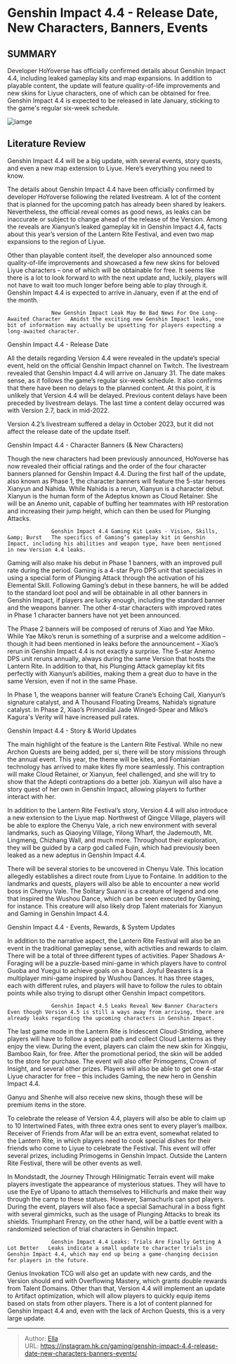 # Genshin Impact 4.4 - Release Date, New Characters, Banners, Events


## SUMMARY 



  Developer HoYoverse has officially confirmed details about Genshin Impact 4.4, including leaked gameplay kits and map expansions.   In addition to playable content, the update will feature quality-of-life improvements and new skins for Liyue characters, one of which can be obtained for free.   Genshin Impact 4.4 is expected to be released in late January, sticking to the game&#39;s regular six-week schedule.  

![iamge](https://static1.srcdn.com/wordpress/wp-content/uploads/2024/01/genshin-impact-44-release-date-characters-banners-events-rewards-updates-ganyu-gaming-xianyun.jpg)

## Literature Review

Genshin Impact 4.4 will be a big update, with several events, story quests, and even a new map extension to Liyue. Here’s everything you need to know.




The details about Genshin Impact 4.4 have been officially confirmed by developer HoYoverse following the related livestream. A lot of the content that is planned for the upcoming patch has already been shared by leakers. Nevertheless, the official reveal comes as good news, as leaks can be inaccurate or subject to change ahead of the release of the Version. Among the reveals are Xianyun’s leaked gameplay kit in Genshin Impact 4.4, facts about this year’s version of the Lantern Rite Festival, and even two map expansions to the region of Liyue.




Other than playable content itself, the developer also announced some quality-of-life improvements and showcased a few new skins for beloved Liyue characters – one of which will be obtainable for free. It seems like there is a lot to look forward to with the next update and, luckily, players will not have to wait too much longer before being able to play through it. Genshin Impact 4.4 is expected to arrive in January, even if at the end of the month.

                  New Genshin Impact Leak May Be Bad News For One Long-Awaited Character   Amidst the exciting new Genshin Impact leaks, one bit of information may actually be upsetting for players expecting a long-awaited character.   


 Genshin Impact 4.4 - Release Date 
          

All the details regarding Version 4.4 were revealed in the update’s special event, held on the official Genshin Impact channel on Twitch. The livestream revealed that Genshin Impact 4.4 will arrive on January 31. The date makes sense, as it follows the game’s regular six-week schedule. It also confirms that there have been no delays to the planned content. At this point, it is unlikely that Version 4.4 will be delayed. Previous content delays have been preceded by livestream delays. The last time a content delay occurred was with Version 2.7, back in mid-2022.






Version 4.2’s livestream suffered a delay in October 2023, but it did not affect the release date of the update itself.






 Genshin Impact 4.4 - Character Banners (&amp; New Characters) 
         

Though the new characters had been previously announced, HoYoverse has now revealed their official ratings and the order of the four character banners planned for Genshin Impact 4.4. During the first half of the update, also known as Phase 1, the character banners will feature the 5-star heroes Xianyun and Nahida. While Nahida is a rerun, Xianyun is a character debut. Xianyun is the human form of the Adeptus known as Cloud Retainer. She will be an Anemo unit, capable of buffing her teammates with HP restoration and increasing their jump height, which can then be used for Plunging Attacks.




                  Genshin Impact 4.4 Gaming Kit Leaks - Vision, Skills, &amp; Burst   The specifics of Gaming’s gameplay kit in Genshin Impact, including his abilities and weapon type, have been mentioned in new Version 4.4 leaks.   

Gaming will also make his debut in Phase 1 banners, with an improved pull rate during the period. Gaming is a 4-star Pyro DPS unit that specializes in using a special form of Plunging Attack through the activation of his Elemental Skill. Following Gaming’s debut in these banners, he will be added to the standard loot pool and will be obtainable in all other banners in Genshin Impact, if players are lucky enough, including the standard banner and the weapons banner. The other 4-star characters with improved rates in Phase 1 character banners have not yet been announced.

The Phase 2 banners will be composed of reruns of Xiao and Yae Miko. While Yae Miko’s rerun is something of a surprise and a welcome addition – though it had been mentioned in leaks before the announcement – Xiao’s rerun in Genshin Impact 4.4 is not exactly a surprise. The 5-star Anemo DPS unit reruns annually, always during the same Version that hosts the Lantern Rite. In addition to that, his Plunging Attack gameplay kit fits perfectly with Xianyun’s abilities, making them a great duo to have in the same Version, even if not in the same Phase.






In Phase 1, the weapons banner will feature Crane’s Echoing Call, Xianyun’s signature catalyst, and A Thousand Floating Dreams, Nahida’s signature catalyst. In Phase 2, Xiao’s Primordial Jade Winged-Spear and Miko’s Kagura&#39;s Verity will have increased pull rates.






 Genshin Impact 4.4 - Story &amp; World Updates 
          

The main highlight of the feature is the Lantern Rite Festival. While no new Archon Quests are being added, per si, there will be story missions through the annual event. This year, the theme will be kites, and Fontainian technology has arrived to make kites fly more seamlessly. This contraption will make Cloud Retainer, or Xianyun, feel challenged, and she will try to show that the Adepti contraptions do a better job. Xianyun will also have a story quest of her own in Genshin Impact, allowing players to further interact with her.




In addition to the Lantern Rite Festival’s story, Version 4.4 will also introduce a new extension to the Liyue map. Northwest of Qingce Village, players will be able to explore the Chenyu Vale, a rich new environment with several landmarks, such as Qiaoying Village, Yilong Wharf, the Jademouth, Mt. Lingmeng, Chizhang Wall, and much more. Throughout their exploration, they will be guided by a carp god called Fujin, which had previously been leaked as a new adeptus in Genshin Impact 4.4.

There will be several stories to be uncovered in Chenyu Vale. This location allegedly establishes a direct route from Liyue to Fontaine. In addition to the landmarks and quests, players will also be able to encounter a new world boss in Chenyu Vale. The Solitary Suanni is a creature of legend and one that inspired the Wushou Dance, which can be seen executed by Gaming, for instance. This creature will also likely drop Talent materials for Xianyun and Gaming in Genshin Impact 4.4.



 Genshin Impact 4.4 - Events, Rewards, &amp; System Updates 
          




In addition to the narrative aspect, the Lantern Rite Festival will also be an event in the traditional gameplay sense, with activities and rewards to claim. There will be a total of three different types of activities. Paper Shadows A-Foraging will be a puzzle-based mini-game in which players have to control Guoba and Yuegui to achieve goals on a board. Joyful Beasters is a multiplayer mini-game inspired by Wushou Dances. It has three stages, each with different rules, and players will have to follow the rules to obtain points while also trying to disrupt other Genshin Impact competitors.

                  Genshin Impact 4.5 Leaks Reveal New Banner Characters   Even though Version 4.5 is still a ways away from arriving, there are already leaks regarding the upcoming characters in Genshin Impact.   

The last game mode in the Lantern Rite is Iridescent Cloud-Striding, where players will have to follow a special path and collect Cloud Lanterns as they enjoy the view. During the event, players can claim the new skin for Xingqiu, Bamboo Rain, for free. After the promotional period, the skin will be added to the store for purchase. The event will also offer Primogems, Crown of Insight, and several other prizes. Players will also be able to get one 4-star Liyue character for free – this includes Gaming, the new hero in Genshin Impact 4.4.






Ganyu and Shenhe will also receive new skins, though these will be premium items in the store.




To celebrate the release of Version 4.4, players will also be able to claim up to 10 Intertwined Fates, with three extra ones sent to every player’s mailbox. Receiver of Friends from Afar will be an extra event, somewhat related to the Lantern Rite, in which players need to cook special dishes for their friends who come to Liyue to celebrate the Festival. This event will offer several prizes, including Primogems in Genshin Impact. Outside the Lantern Rite Festival, there will be other events as well.

In Mondstadt, the Journey Through Hilinigmatic Terrain event will make players investigate the appearance of mysterious statues. They will have to use the Eye of Upano to attach themselves to Hilichurls and make their way through the camp to these statues. However, Samachurls can spot players. During the event, players will also face a special Samachural in a boss fight with several gimmicks, such as the usage of Plunging Attacks to break its shields. Triumphant Frenzy, on the other hand, will be a battle event with a randomized selection of trial characters in Genshin Impact.




                  Genshin Impact 4.4 Leaks: Trials Are Finally Getting A Lot Better   Leaks indicate a small update to character trials in Genshin Impact 4.4, which may end up being a game-changing decision for players in the future.   

Genius Invokation TCG will also get an update with new cards, and the Version should end with Overflowing Mastery, which grants double rewards from Talent Domains. Other than that, Version 4.4 will implement an update to Artifact optimization, which will allow players to quickly equip items based on stats from other players. There is a lot of content planned for Genshin Impact 4.4 and, even with the lack of Archon Quests, this is a very large update.



---

> Author: [Ella](https://instagram.hk.cn/)  
> URL: https://instagram.hk.cn/gaming/genshin-impact-4.4-release-date-new-characters-banners-events/  

